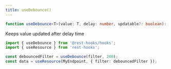 ```yaml
---
title: useDebounce()
---
```


```typescript
function useDebounce<T>(value: T, delay: number, updatable?: boolean): T;
```

Keeps value updated after delay time


```typescript
import { useDebounce } from '@rest-hooks/hooks';
import { useResource } from 'rest-hooks';

const debouncedFilter = useDebounce(filter, 200);
const data = useResource(MyEndpoint, { filter: debouncedFilter });
```

